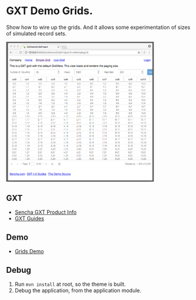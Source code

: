 # GXT Demo Grids.
Show how to wire up the grids. And it allows some experimentation of sizes of simulated record sets. 

<img src='theapp.png' width='400px'/>

## GXT 

* [Sencha GXT Product Info](https://www.sencha.com/products/gxt/)
* [GXT Guides](http://docs.sencha.com/gxt/4.x/)

## Demo

* [Grids Demo](http://examples.sencha.com/gxt-grids/)

## Debug
1. Run `mvn install` at root, so the theme is built.
2. Debug the application, from the application module.
